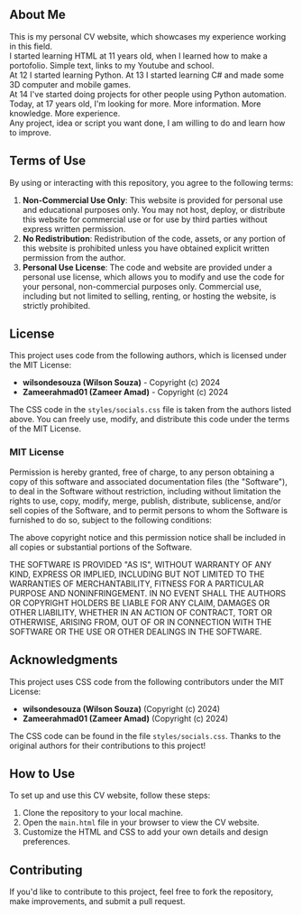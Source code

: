## About Me

This is my personal CV website, which showcases my experience working in this field. <br>
I started learning HTML at 11 years old, when I learned how to make a portofolio. Simple text, links to my Youtube and school. <br>
At 12 I started learning Python. At 13 I started learning C# and made some 3D computer and mobile games. <br>
At 14 I've started doing projects for other people using Python automation. <br>
Today, at 17 years old, I'm looking for more. More information. More knowledge. More experience. <br>
Any project, idea or script you want done, I am willing to do and learn how to improve.

## Terms of Use

By using or interacting with this repository, you agree to the following terms:

1. **Non-Commercial Use Only**: This website is provided for personal use and educational purposes only. You may not host, deploy, or distribute this website for commercial use or for use by third parties without express written permission.
2. **No Redistribution**: Redistribution of the code, assets, or any portion of this website is prohibited unless you have obtained explicit written permission from the author.
3. **Personal Use License**: The code and website are provided under a personal use license, which allows you to modify and use the code for your personal, non-commercial purposes only. Commercial use, including but not limited to selling, renting, or hosting the website, is strictly prohibited.

## License

This project uses code from the following authors, which is licensed under the MIT License:

- **wilsondesouza (Wilson Souza)** - Copyright (c) 2024
- **Zameerahmad01 (Zameer Amad)** - Copyright (c) 2024

The CSS code in the `styles/socials.css` file is taken from the authors listed above. You can freely use, modify, and distribute this code under the terms of the MIT License.

### MIT License

Permission is hereby granted, free of charge, to any person obtaining a copy of this software and associated documentation files (the "Software"), to deal in the Software without restriction, including without limitation the rights to use, copy, modify, merge, publish, distribute, sublicense, and/or sell copies of the Software, and to permit persons to whom the Software is furnished to do so, subject to the following conditions:

The above copyright notice and this permission notice shall be included in all copies or substantial portions of the Software.

THE SOFTWARE IS PROVIDED "AS IS", WITHOUT WARRANTY OF ANY KIND, EXPRESS OR IMPLIED, INCLUDING BUT NOT LIMITED TO THE WARRANTIES OF MERCHANTABILITY, FITNESS FOR A PARTICULAR PURPOSE AND NONINFRINGEMENT. IN NO EVENT SHALL THE AUTHORS OR COPYRIGHT HOLDERS BE LIABLE FOR ANY CLAIM, DAMAGES OR OTHER LIABILITY, WHETHER IN AN ACTION OF CONTRACT, TORT OR OTHERWISE, ARISING FROM, OUT OF OR IN CONNECTION WITH THE SOFTWARE OR THE USE OR OTHER DEALINGS IN THE SOFTWARE.

## Acknowledgments

This project uses CSS code from the following contributors under the MIT License:

- **wilsondesouza (Wilson Souza)** (Copyright (c) 2024)
- **Zameerahmad01 (Zameer Amad)** (Copyright (c) 2024)

The CSS code can be found in the file `styles/socials.css`. Thanks to the original authors for their contributions to this project!

## How to Use

To set up and use this CV website, follow these steps:
1. Clone the repository to your local machine.
2. Open the `main.html` file in your browser to view the CV website.
3. Customize the HTML and CSS to add your own details and design preferences.

## Contributing

If you'd like to contribute to this project, feel free to fork the repository, make improvements, and submit a pull request.

